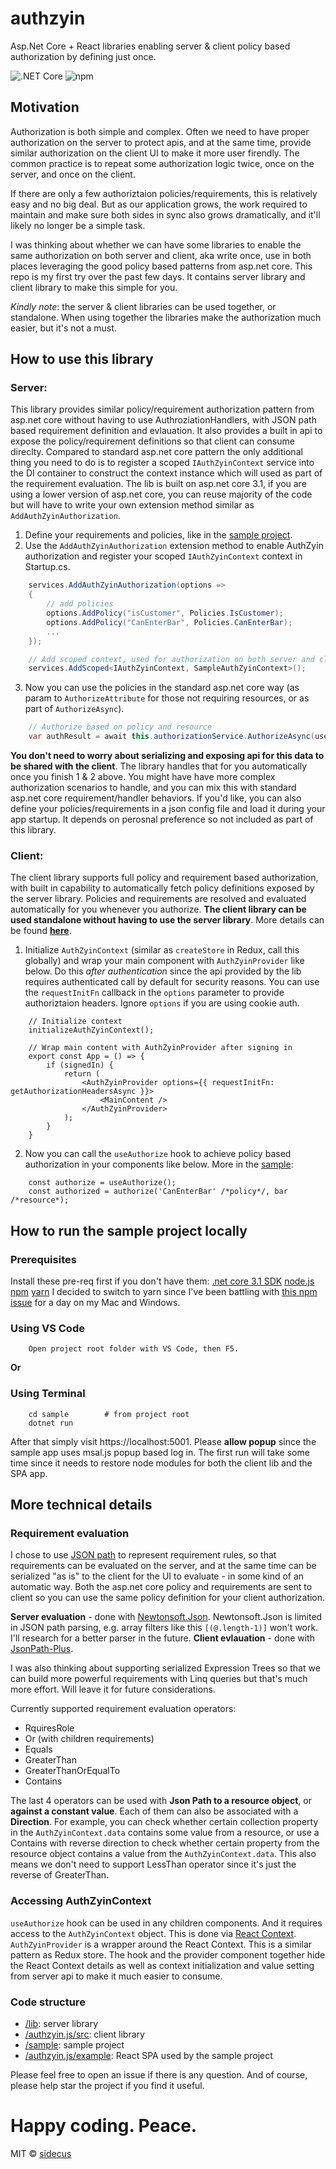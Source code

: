 # authzyin
Asp.Net Core + React libraries enabling server & client policy based authorization by defining just once.

![.NET Core](https://github.com/sidecus/authzyin/workflows/.NET%20Core/badge.svg)
![npm](https://github.com/sidecus/authzyin/workflows/npm/badge.svg)

## Motivation
Authorization is both simple and complex. Often we need to have proper authorization on the server to protect apis, and at the same time, provide similar authorization on the client UI to make it more user firendly. The common practice is to repeat some authorization logic twice, once on the server, and once on the client.

If there are only a few authoriztaion policies/requirements, this is relatively easy and no big deal. But as our application grows, the work required to maintain and make sure both sides in sync also grows dramatically, and it'll likely no longer be a simple task.

I was thinking about whether we can have some libraries to enable the same authorization on both server and client, aka write once, use in both places leveraging the good policy based patterns from asp.net core. This repo is my first try over the past few days. It contains server library and client library to make this simple for you.

*Kindly note*: the server & client libraries can be used together, or standalone. When using together the libraries make the authorization much easier, but it's not a must.

## How to use this library
### Server:
This library provides similar policy/requirement authorization pattern from asp.net core without having to use AuthroziationHandlers, with JSON path based requirement definition and evlauation. It also provides a built in api to expose the policy/requirement definitions so that client can consume direclty. Compared to standard asp.net core pattern the only additional thing you need to do is to register a scoped ```IAuthZyinContext``` service into the DI container to construct the context instance which will used as part of the requirement evaluation. The lib is built on asp.net core 3.1, if you are using a lower version of asp.net core, you can reuse majority of the code but will have to write your own extension method similar as ```AddAuthZyinAuthorization```.
1. Define your requirements and policies, like in the [sample project](https://github.com/sidecus/authzyin/blob/master/sample/AuthN/Requirements.cs).
2. Use the ```AddAuthZyinAuthorization``` extension method to enable AuthZyin authorization and register your scoped ```IAuthZyinContext``` context in Startup.cs.
```C#
    services.AddAuthZyinAuthorization(options =>
    {
        // add policies
        options.AddPolicy("isCustomer", Policies.IsCustomer);
        options.AddPolicy("CanEnterBar", Policies.CanEnterBar);
        ...
    });

    // Add scoped context, used for authorization on both server and client
    services.AddScoped<IAuthZyinContext, SampleAuthZyinContext>();
```
3. Now you can use the policies in the standard asp.net core way (as param to ```AuthorizeAttribute``` for those not requiring resources, or as part of ```AuthorizeAsync```).
```C#
    // Authorize based on policy and resource
    var authResult = await this.authorizationService.AuthorizeAsync(user, bar, "CanEnterBar");
```
**You don't need to worry about serializing and exposing api for this data to be shared with the client**. The library handles that for you automatically once you finish 1 & 2 above. You might have have more complex authorization scenarios to handle, and you can mix this with standard asp.net core requirement/handler behaviors. If you'd like, you can also define your policies/requirements in a json config file and load it during your app startup. It depends on perosnal preference so not included as part of this library.

### Client:
The client library supports full policy and requirement based authorization, with built in capability to automatically fetch policy definitions exposed by the server library. Policies and requirements are resolved and evaluated automatically for you whenever you authorize. **The client library can be used standalone without having to use the server library**. More details can be found **[here](https://github.com/sidecus/authzyin/tree/master/authzyin.js)**.
1. Initialize ```AuthZyinContext``` (similar as ```createStore``` in Redux, call this globally) and wrap your main component with ```AuthZyinProvider``` like below. Do this *after authentication* since the api provided by the lib requires authenticated call by default for security reasons. You can use the ```requestInitFn``` callback in the ```options``` parameter to provide authoriztaion headers. Ignore ```options``` if you are using cookie auth.
```TSX
    // Initialize context
    initializeAuthZyinContext();

    // Wrap main content with AuthZyinProvider after signing in
    export const App = () => {
        if (signedIn) {
            return (
                <AuthZyinProvider options={{ requestInitFn: getAuthorizationHeadersAsync }}>
                    <MainContent />
                </AuthZyinProvider>
            );
        }
    }
```
2. Now you can call the ```useAuthorize``` hook to achieve policy based authorization in your components like below. More in the [sample](https://github.com/sidecus/authzyin/blob/master/authzyin.js/example/src/components/PlaceComponent.tsx):
```TSX
    const authorize = useAuthorize();
    const authorized = authorize('CanEnterBar' /*policy*/, bar /*resource*);
```

## How to run the sample project locally
### Prerequisites
Install these pre-req first if you don't have them:
[.net core 3.1 SDK](https://dotnet.microsoft.com/download/dotnet-core/3.1)
[node.js](https://nodejs.org/en/)
[npm](https://www.npmjs.com/get-npm)
[yarn](https://classic.yarnpkg.com/en/docs/install)
I decided to switch to yarn since I've been battling with [this npm issue](https://github.com/npm/npm/issues/17722) for a day on my Mac and Windows.
### Using VS Code
```
    Open project root folder with VS Code, then F5.
```
**Or**
### Using Terminal
```Shell
    cd sample        # from project root
    dotnet run
```
After that simply visit https://localhost:5001. Please **allow popup** since the sample app uses msal.js popup based log in. The first run will take some time since it needs to restore node modules for both the client lib and the SPA app. 

## More technical details
### Requirement evaluation
I chose to use [JSON path](https://goessner.net/articles/JsonPath/) to represent requirement rules, so that requirements can be evaluated on the server, and at the same time can be serialized "as is" to the client for the UI to evaluate - in some kind of an automatic way. Both the asp.net core policy and requirements are sent to client so you can use the same policy definition for your client authorization.

**Server evaluation** - done with [Newtonsoft.Json](https://www.newtonsoft.com/json). Newtonsoft.Json is limited in JSON path parsing, e.g. array filters like this ```[(@.length-1)]``` won't work. I'll research for a better parser in the future.
**Client evlauation** - done with [JsonPath-Plus](https://www.npmjs.com/package/jsonpath-plus).

I was also thinking about supporting serialized Expression Trees so that we can build more powerful requirements with Linq queries but that's much more effort. Will leave it for future considerations.

Currently supported requirement evaluation operators:
- RquiresRole
- Or (with children requirements)
- Equals
- GreaterThan
- GreaterThanOrEqualTo
- Contains

The last 4 operators can be used with **Json Path to a resource object**, or **against a constant value**. Each of them can also be associated with a **Direction**. For example, you can check whether certain collection property in the ```AuthZyinContext.data``` contains some value from a resource, or use a Contains with reverse direction to check whether certain property from the resource object contains a value from the ```AuthZyinContext.data```. This also means we don't need to support LessThan operator since it's just the reverse of GreaterThan.
### Accessing AuthZyinContext
```useAuthorize``` hook can be used in any children components. And it requires access to the ```AuthZyinContext``` object. This is done via [React Context](https://reactjs.org/docs/context.html). ```AuthZyinProvider``` is a wrapper around the React Context. This is a similar pattern as Redux store. The hook and the provider component together hide the React Context details as well as context initialization and value setting from server api to make it much easier to consume.
### Code structure
- [/lib](https://github.com/sidecus/authzyin/tree/master/lib): server library
- [/authzyin.js/src](https://github.com/sidecus/authzyin/tree/master/authzyin.js/src): client library
- [/sample](https://github.com/sidecus/authzyin/tree/master/sample): sample project
- [/authzyin.js/example](https://github.com/sidecus/authzyin/tree/master/authzyin.js/example): React SPA used by the sample project

Please feel free to open an issue if there is any question. And of course, please help star the project if you find it useful.


# Happy coding. Peace.
MIT © [sidecus](https://github.com/sidecus)
